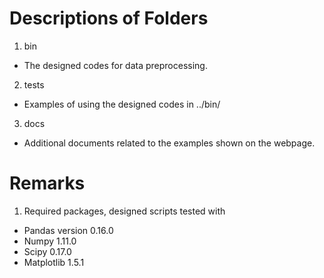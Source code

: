 # Descriptions of Folders 
1. bin 
  * The designed codes for data preprocessing.

2. tests 
  * Examples of using the designed codes in ../bin/

3. docs 
  * Additional documents related to the examples shown on the webpage.

# Remarks 
1. Required packages, designed scripts tested with 
  * Pandas version 0.16.0
  * Numpy 1.11.0
  * Scipy 0.17.0
  * Matplotlib 1.5.1
